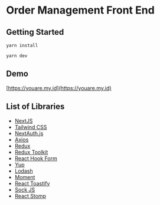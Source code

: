 # Order Management Front End

## Getting Started
```
yarn install

yarn dev
```

## Demo
[https://youare.my.id](https://youare.my.id)

## List of Libraries

- [NextJS](https://nextjs.org/)
- [Tailwind CSS](https://tailwindcss.com/)
- [NextAuth.js](https://next-auth.js.org/)
- [Axios](https://axios-http.com/)
- [Redux](https://redux.js.org/)
- [Redux Toolkit](https://redux-toolkit.js.org/)
- [React Hook Form](https://react-hook-form.com/)
- [Yup](https://github.com/jquense/yup)
- [Lodash](https://lodash.com/)
- [Moment](https://momentjs.com/)
- [React Toastify](https://fkhadra.github.io/react-toastify)
- [Sock JS](https://github.com/sockjs/sockjs-client)
- [React Stomp](https://github.com/lahsivjar/react-stomp)